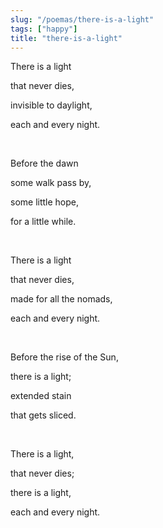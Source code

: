 ```yaml
---
slug: "/poemas/there-is-a-light"
tags: ["happy"]
title: "there-is-a-light"
---
```

There is a light

that never dies,

invisible to daylight,

each and every night.

&nbsp;

Before the dawn

some walk pass by,

some little hope,

for a little while.

&nbsp;

There is a light

that never dies,

made for all the nomads,

each and every night.

&nbsp;

Before the rise of the Sun,

there is a light;

extended stain

that gets sliced.

&nbsp;

There is a light,

that never dies;

there is a light,

each and every night.